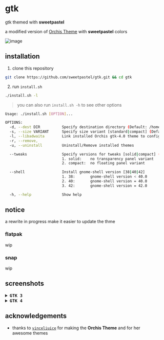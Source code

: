 # gtk
gtk themed with **sweetpastel**

a modified version of [Orchis Theme](https://github.com/vinceliuice/Orchis-theme) with **sweetpastel** colors

![image](https://user-images.githubusercontent.com/65948476/184318222-f90cac34-37bb-4ccf-8fb6-eb82d73fcede.png)

## installation

1. clone this repository

```sh
git clone https://github.com/sweetpastel/gtk.git && cd gtk
```

2. run ``install.sh``

```sh
./install.sh -l
```

> you can also run ``install.sh -h`` to see other options

```sh
Usage: ./install.sh [OPTION]...

OPTIONS:
  -d, --dest DIR          Specify destination directory (Default: /home/deathemonic/.themes)
  -s, --size VARIANT      Specify size variant [standard|compact] (Default: All variants)
  -l, --libadwaita        Link installed Orchis gtk-4.0 theme to config folder for all libadwaita app use Orchis theme
  -r, --remove,
  -u, --uninstall         Uninstall/Remove installed themes

  --tweaks                Specify versions for tweaks [solid|compact] (Options can mix)
                          1. solid:    no transparency panel variant
                          2. compact:  no floating panel variant

  --shell                 Install gnome-shell version [38|40|42]
                          1. 38:       gnome-shell version < 40.0
                          2. 40:       gnome-shell version = 40.0
                          3. 42:       gnome-shell version = 42.0

  -h, --help              Show help
```

## notice

a rewrite in progress make it easier to update the thme

### flatpak

wip

### snap

wip

## screenshots

<details>
<summary><b><samp>GTK 3</samp></b></summary>

  ![image](https://user-images.githubusercontent.com/65948476/183909040-c5fcea92-7aaa-4294-9135-9810e7d44d45.png)

  ![image](https://user-images.githubusercontent.com/65948476/183909184-c885fa50-b9c7-4ac4-95c5-76a1a8ddef43.png)

  ![image](https://user-images.githubusercontent.com/65948476/183909388-109c7ed1-9e02-4690-84e6-acb7dc074d3b.png)

</details>

<details>
<summary><b><samp>GTK 4</samp></b></summary>

  ![image](https://user-images.githubusercontent.com/65948476/184317804-b49b4023-27c6-45c7-af21-08c8bb544863.png)

  ![image](https://user-images.githubusercontent.com/65948476/184027441-70449d3c-3cd0-43f2-8937-dc72b0e9a24a.png)

  ![image](https://user-images.githubusercontent.com/65948476/184027770-cc9ae2e4-e179-4efb-8f47-7ce1a03fbb5b.png)

  ![image](https://user-images.githubusercontent.com/65948476/184027936-17828b32-c3e8-4056-8174-98198cb8adfc.png)
 
</details>

## acknowledgements
  
  - thanks to [``vinceliuice``](https://github.com/vinceliuice) for making the **Orchis Theme** and for her awesome themes
